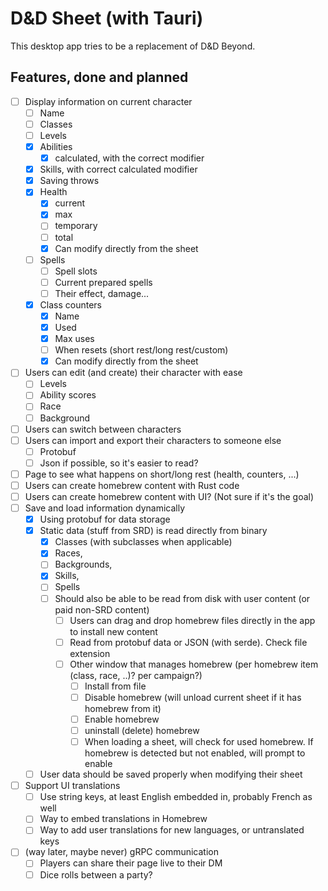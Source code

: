 # D&D Sheet (with Tauri)

This desktop app tries to be a replacement of D&D Beyond.

## Features, done and planned

- [ ] Display information on current character
	- [ ] Name
	- [ ] Classes
	- [ ] Levels
	- [x] Abilities
		- [x] calculated, with the correct modifier
	- [x]  Skills, with correct calculated modifier
	- [x] Saving throws
	- [X] Health
		- [X] current
		- [X] max
		- [ ] temporary
		- [ ] total
		- [X] Can modify directly from the sheet
	- [ ] Spells
		- [ ] Spell slots
		- [ ] Current prepared spells
		- [ ] Their effect, damage...
	- [X] Class counters
		- [X] Name
		- [X] Used
		- [X] Max uses
		- [ ] When resets (short rest/long rest/custom)
		- [X] Can modify directly from the sheet
- [ ] Users can edit (and create) their character with ease
	- [ ] Levels
	- [ ] Ability scores
	- [ ] Race
	- [ ] Background
- [ ] Users can switch between characters
- [ ] Users can import and export their characters to someone else
	- [ ] Protobuf
	- [ ] Json if possible, so it's easier to read?
- [ ] Page to see what happens on short/long rest (health, counters, ...)
- [ ] Users can create homebrew content with Rust code
- [ ] Users can create homebrew content with UI? (Not sure if it's the goal)
- [ ] Save and load information dynamically
	- [x] Using protobuf for data storage
	- [x] Static data (stuff from SRD) is read directly from binary
		- [x] Classes (with subclasses when applicable)
		- [x] Races,
		- [ ] Backgrounds,
		- [x] Skills,
		- [ ] Spells
		- [ ] Should also be able to be read from disk with user content (or paid non-SRD content)
			- [ ] Users can drag and drop homebrew files directly in the app to install new content
			- [ ] Read from protobuf data or JSON (with serde). Check file extension
			- [ ] Other window that manages homebrew (per homebrew item (class, race, ..)? per campaign?)
				- [ ] Install from file
				- [ ] Disable homebrew (will unload current sheet if it has homebrew from it)
				- [ ] Enable homebrew
				- [ ] uninstall (delete) homebrew
				- [ ] When loading a sheet, will check for used homebrew. If homebrew is detected but not enabled, will prompt to enable
	- [ ] User data should be saved properly when modifying their sheet
- [ ] Support UI translations
	- [ ] Use string keys, at least English embedded in, probably French as well
	- [ ] Way to embed translations in Homebrew
	- [ ] Way to add user translations for new languages, or untranslated keys
- [ ] (way later, maybe never) gRPC communication
	- [ ] Players can share their page live to their DM
	- [ ] Dice rolls between a party?
